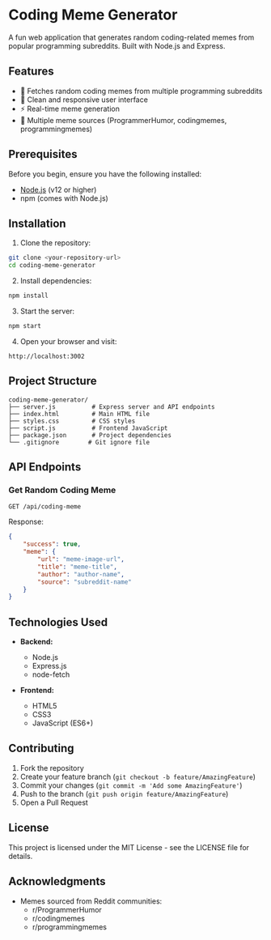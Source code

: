 # Coding Meme Generator

A fun web application that generates random coding-related memes from popular programming subreddits. Built with Node.js and Express.

## Features

- 🎯 Fetches random coding memes from multiple programming subreddits
- 🎨 Clean and responsive user interface
- ⚡ Real-time meme generation
- 🔄 Multiple meme sources (ProgrammerHumor, codingmemes, programmingmemes)

## Prerequisites

Before you begin, ensure you have the following installed:
- [Node.js](https://nodejs.org/) (v12 or higher)
- npm (comes with Node.js)

## Installation

1. Clone the repository:
```bash
git clone <your-repository-url>
cd coding-meme-generator
```

2. Install dependencies:
```bash
npm install
```

3. Start the server:
```bash
npm start
```

4. Open your browser and visit:
```
http://localhost:3002
```

## Project Structure

```
coding-meme-generator/
├── server.js          # Express server and API endpoints
├── index.html         # Main HTML file
├── styles.css         # CSS styles
├── script.js          # Frontend JavaScript
├── package.json       # Project dependencies
└── .gitignore        # Git ignore file
```

## API Endpoints

### Get Random Coding Meme
```
GET /api/coding-meme
```

Response:
```json
{
    "success": true,
    "meme": {
        "url": "meme-image-url",
        "title": "meme-title",
        "author": "author-name",
        "source": "subreddit-name"
    }
}
```

## Technologies Used

- **Backend:**
  - Node.js
  - Express.js
  - node-fetch

- **Frontend:**
  - HTML5
  - CSS3
  - JavaScript (ES6+)

## Contributing

1. Fork the repository
2. Create your feature branch (`git checkout -b feature/AmazingFeature`)
3. Commit your changes (`git commit -m 'Add some AmazingFeature'`)
4. Push to the branch (`git push origin feature/AmazingFeature`)
5. Open a Pull Request

## License

This project is licensed under the MIT License - see the LICENSE file for details.

## Acknowledgments

- Memes sourced from Reddit communities:
  - r/ProgrammerHumor
  - r/codingmemes
  - r/programmingmemes 